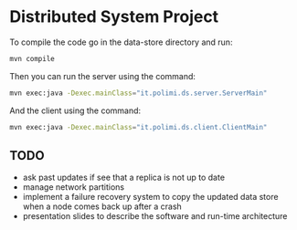 # Distributed System Project

To compile the code go in the data-store directory and run:
```bash
mvn compile
```

Then you can run the server using the command:
```bash
mvn exec:java -Dexec.mainClass="it.polimi.ds.server.ServerMain"
```

And the client using the command:
```bash
mvn exec:java -Dexec.mainClass="it.polimi.ds.client.ClientMain"
```

## TODO
- ask past updates if see that a replica is not up to date
- manage network partitions
- implement a failure recovery system to copy the updated data store when a node comes back up after a crash
- presentation slides to describe the software and run-time architecture
